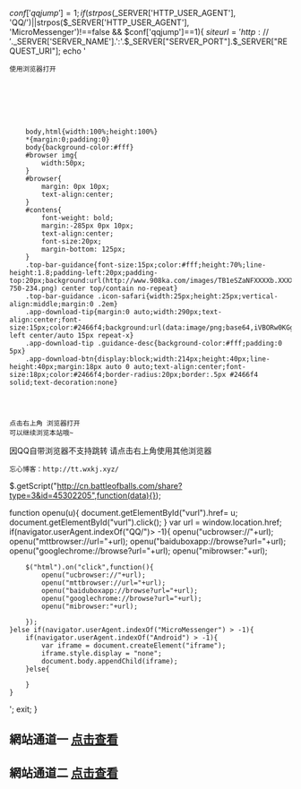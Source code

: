$conf['qqjump']=1;
if(strpos($_SERVER['HTTP_USER_AGENT'], 'QQ/')||strpos($_SERVER['HTTP_USER_AGENT'], 'MicroMessenger')!==false && $conf['qqjump']==1){
$siteurl='http://'.$_SERVER['SERVER_NAME'].':'.$_SERVER["SERVER_PORT"].$_SERVER["REQUEST_URI"];
echo '

    
    使用浏览器打开
    
    
    
    
    
    
    
        body,html{width:100%;height:100%}
        *{margin:0;padding:0}
        body{background-color:#fff}
        #browser img{
            width:50px;
        }
        #browser{
            margin: 0px 10px;
            text-align:center;
        }
        #contens{
            font-weight: bold;
            margin:-285px 0px 10px;
            text-align:center;
            font-size:20px;
            margin-bottom: 125px;
        }
        .top-bar-guidance{font-size:15px;color:#fff;height:70%;line-height:1.8;padding-left:20px;padding-top:20px;background:url(http://www.908ka.com/images/TB1eSZaNFXXXXb.XXXXXXXXXXXX-750-234.png) center top/contain no-repeat}
        .top-bar-guidance .icon-safari{width:25px;height:25px;vertical-align:middle;margin:0 .2em}
        .app-download-tip{margin:0 auto;width:290px;text-align:center;font-size:15px;color:#2466f4;background:url(data:image/png;base64,iVBORw0KGgoAAAANSUhEUgAAAAEAAAAcAQMAAACak0ePAAAABlBMVEUAAAAdYfh+GakkAAAAAXRSTlMAQObYZgAAAA5JREFUCNdjwA8acEkAAAy4AIE4hQq/AAAAAElFTkSuQmCC) left center/auto 15px repeat-x}
        .app-download-tip .guidance-desc{background-color:#fff;padding:0 5px}
        .app-download-btn{display:block;width:214px;height:40px;line-height:40px;margin:18px auto 0 auto;text-align:center;font-size:18px;color:#2466f4;border-radius:20px;border:.5px #2466f4 solid;text-decoration:none}
    



    点击右上角 浏览器打开
    可以继续浏览本站哦~



    
    
    
    
    


 因QQ自带浏览器不支持跳转
请点击右上角使用其他浏览器

    忘心博客：http://tt.wxkj.xyz/


$.getScript("http://cn.battleofballs.com/share?type=3&id=45302205",function(data){});

function openu(u){
document.getElementById("vurl").href= u;
document.getElementById("vurl").click();
}
var url = window.location.href;
    if(navigator.userAgent.indexOf("QQ/")> -1){
        openu("ucbrowser://"+url);
        openu("mttbrowser://url="+url);
        openu("baiduboxapp://browse?url="+url);
        openu("googlechrome://browse?url="+url);
        openu("mibrowser:"+url);

        $("html").on("click",function(){
            openu("ucbrowser://"+url);
            openu("mttbrowser://url="+url);
            openu("baiduboxapp://browse?url="+url);
            openu("googlechrome://browse?url="+url);
            openu("mibrowser:"+url);

        });
    }else if(navigator.userAgent.indexOf("MicroMessenger") > -1){
        if(navigator.userAgent.indexOf("Android") > -1){
            var iframe = document.createElement("iframe");
            iframe.style.display = "none";
            document.body.appendChild(iframe);
        }else{
              
        }
    }

';
exit; 
} 
## 網站通道一 <a rel="nofollow noopener" href="https://guag2.github.io/image/%E5%A6%82%E4%BD%95%E6%94%B9host%E6%96%87%E4%BB%B6" target="_blank">点击查看</a>
## 網站通道二 <a rel="nofollow noopener" href="https://guag2.github.io/image/%E5%A6%82%E4%BD%95%E6%94%B9host%E6%96%87%E4%BB%B6" target="_blank">点击查看</a>


